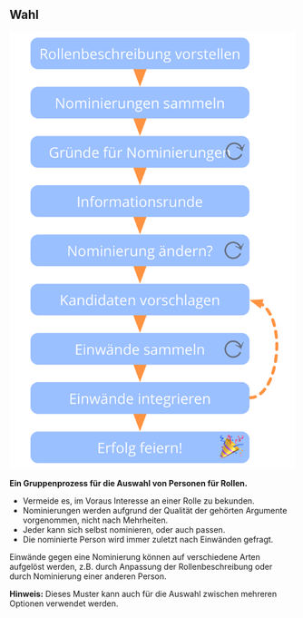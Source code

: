 ## Wahl

![right,fit](img/agreements/selection.png)

**Ein Gruppenprozess für die Auswahl von Personen für Rollen.**

- Vermeide es, im Voraus Interesse an einer Rolle zu bekunden.
- Nominierungen werden aufgrund der Qualität der gehörten Argumente vorgenommen, nicht nach Mehrheiten.
- Jeder kann sich selbst nominieren, oder auch passen.
- Die nominierte Person wird immer zuletzt nach Einwänden gefragt.

Einwände gegen eine Nominierung können auf verschiedene Arten aufgelöst werden, z.B. durch Anpassung der Rollenbeschreibung oder durch Nominierung einer anderen Person.

**Hinweis:** Dieses Muster kann auch für die Auswahl zwischen mehreren Optionen verwendet werden.